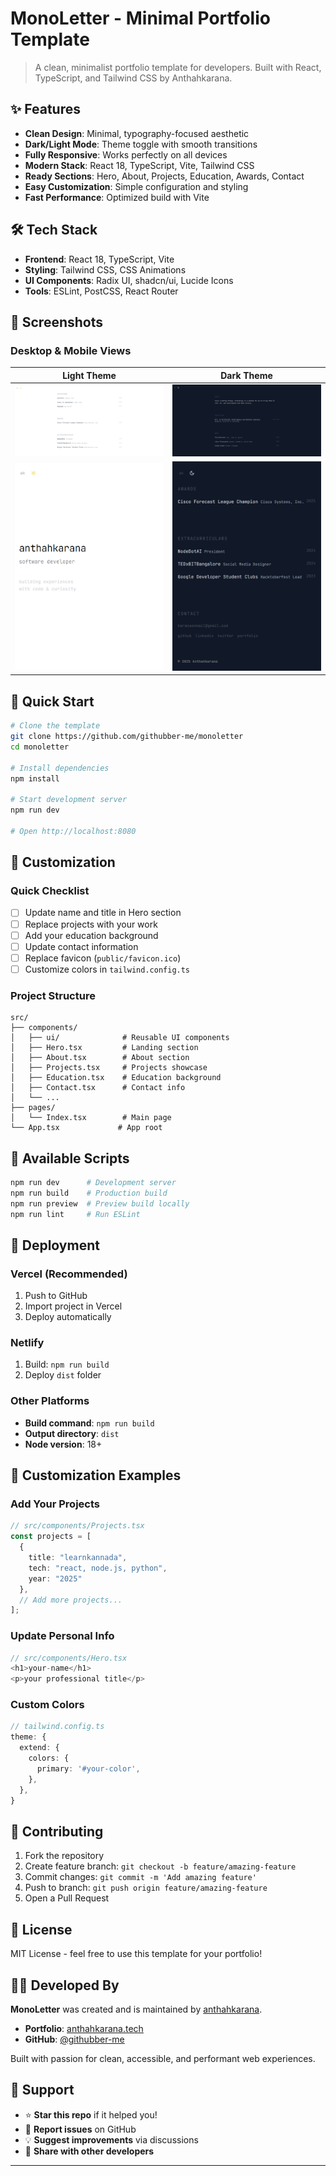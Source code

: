 # MonoLetter - Minimal Portfolio Template

> A clean, minimalist portfolio template for developers. Built with React, TypeScript, and Tailwind CSS by Anthahkarana.

## ✨ Features

- **Clean Design**: Minimal, typography-focused aesthetic
- **Dark/Light Mode**: Theme toggle with smooth transitions
- **Fully Responsive**: Works perfectly on all devices
- **Modern Stack**: React 18, TypeScript, Vite, Tailwind CSS
- **Ready Sections**: Hero, About, Projects, Education, Awards, Contact
- **Easy Customization**: Simple configuration and styling
- **Fast Performance**: Optimized build with Vite

## 🛠 Tech Stack

- **Frontend**: React 18, TypeScript, Vite
- **Styling**: Tailwind CSS, CSS Animations
- **UI Components**: Radix UI, shadcn/ui, Lucide Icons
- **Tools**: ESLint, PostCSS, React Router

## 📸 Screenshots

### Desktop & Mobile Views
| Light Theme | Dark Theme |
|-------------|------------|
| ![Light Desktop](./screenshots/desktop-light.png) | ![Dark Desktop](./screenshots/desktop-dark.png) |
| ![Light Mobile](./screenshots/mobile-light.png) | ![Dark Mobile](./screenshots/mobile-dark.png) |

## 🚀 Quick Start

```bash
# Clone the template
git clone https://github.com/githubber-me/monoletter
cd monoletter

# Install dependencies
npm install

# Start development server
npm run dev

# Open http://localhost:8080
```

## 🎨 Customization

### Quick Checklist
- [ ] Update name and title in Hero section
- [ ] Replace projects with your work
- [ ] Add your education background
- [ ] Update contact information
- [ ] Replace favicon (`public/favicon.ico`)
- [ ] Customize colors in `tailwind.config.ts`

### Project Structure
```
src/
├── components/
│   ├── ui/              # Reusable UI components
│   ├── Hero.tsx         # Landing section
│   ├── About.tsx        # About section
│   ├── Projects.tsx     # Projects showcase
│   ├── Education.tsx    # Education background
│   ├── Contact.tsx      # Contact info
│   └── ...
├── pages/
│   └── Index.tsx        # Main page
└── App.tsx             # App root
```

## 📝 Available Scripts

```bash
npm run dev      # Development server
npm run build    # Production build
npm run preview  # Preview build locally
npm run lint     # Run ESLint
```

## 🚀 Deployment

### Vercel (Recommended)
1. Push to GitHub
2. Import project in Vercel
3. Deploy automatically

### Netlify
1. Build: `npm run build`
2. Deploy `dist` folder

### Other Platforms
- **Build command**: `npm run build`
- **Output directory**: `dist`
- **Node version**: 18+

## 🎯 Customization Examples

### Add Your Projects
```typescript
// src/components/Projects.tsx
const projects = [
  {
    title: "learnkannada",
    tech: "react, node.js, python",
    year: "2025"
  },
  // Add more projects...
];
```

### Update Personal Info
```typescript
// src/components/Hero.tsx
<h1>your-name</h1>
<p>your professional title</p>
```

### Custom Colors
```typescript
// tailwind.config.ts
theme: {
  extend: {
    colors: {
      primary: '#your-color',
    },
  },
}
```

## 🤝 Contributing

1. Fork the repository
2. Create feature branch: `git checkout -b feature/amazing-feature`
3. Commit changes: `git commit -m 'Add amazing feature'`
4. Push to branch: `git push origin feature/amazing-feature`
5. Open a Pull Request

## 📄 License

MIT License - feel free to use this template for your portfolio!

## 👨‍💻 Developed By

**MonoLetter** was created and is maintained by [anthahkarana](https://linkedin.com/in/anthahkarana).

- **Portfolio**: [anthahkarana.tech](https://anthahkarana.tech)
- **GitHub**: [@githubber-me](https://github.com/githubber-me)

Built with passion for clean, accessible, and performant web experiences.

## 🙏 Support

- ⭐ **Star this repo** if it helped you!
- 🐛 **Report issues** on GitHub
- 💡 **Suggest improvements** via discussions
- 🔄 **Share with other developers**

---